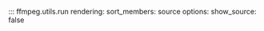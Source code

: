 ::: ffmpeg.utils.run
    rendering:
      sort_members: source
    options:
      show_source: false

